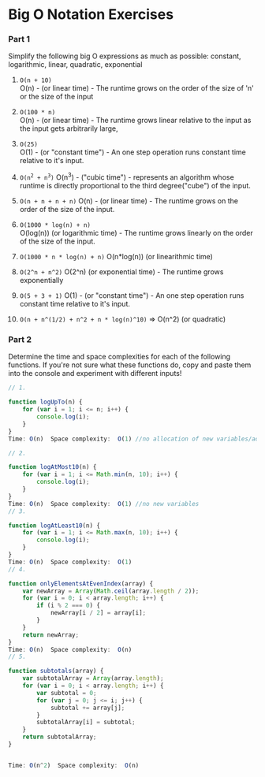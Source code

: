 # Big O Notation Exercises

### Part 1

Simplify the following big O expressions as much as possible:
constant, logarithmic, linear, quadratic, exponential

1. `O(n + 10)`          
 O(n) - (or linear time) - The runtime grows on the order of the size of 'n' or the size of the input
2. `O(100 * n)`  
 O(n) - (or linear time) - The runtime grows linear relative to the input as the input gets arbitrarily large,
3. `O(25)`  
 O(1) - (or "constant time") - An one step operation runs constant time relative to it's input. 
4. <code>O(n<sup>2</sup> + n<sup>3</sup>)</code>
 O(n<sup>3</sup>) - ("cubic time") - represents an algorithm whose runtime is directly proportional to the third degree("cube") of the input.
5. `O(n + n + n + n)`
 O(n) - (or linear time) - The runtime grows on the order of the size of the input.

6. `O(1000 * log(n) + n)`   
 O(log(n)) (or logarithmic time) - The runtime grows linearly on the order of the size of the input. 

7. `O(1000 * n * log(n) + n)`
 O(n*log(n)) (or linearithmic time) 

8. `O(2^n + n^2)`
 O(2^n)  (or exponential time) - The runtime grows exponentially 

9. `O(5 + 3 + 1)` 
 O(1) - (or "constant time") - An one step operation runs constant time relative to it's input. 
 
10. `O(n + n^(1/2) + n^2 + n * log(n)^10)` => O(n^2) (or quadratic)

### Part 2

Determine the time and space complexities for each of the following functions. If you're not sure what these functions do, copy and paste them into the console and experiment with different inputs!


```js
// 1.

function logUpTo(n) {
    for (var i = 1; i <= n; i++) {
        console.log(i);
    }
}
Time: O(n)  Space complexity:  O(1) //no allocation of new variables/additional space,

// 2. 

function logAtMost10(n) {
    for (var i = 1; i <= Math.min(n, 10); i++) {
        console.log(i);
    }
}
Time: O(n)  Space complexity:  O(1) //no new variables
// 3. 

function logAtLeast10(n) {
    for (var i = 1; i <= Math.max(n, 10); i++) {
        console.log(i);
    }
}
Time: O(n)  Space complexity:  O(1) 
// 4.

function onlyElementsAtEvenIndex(array) {
    var newArray = Array(Math.ceil(array.length / 2));
    for (var i = 0; i < array.length; i++) {
        if (i % 2 === 0) {
            newArray[i / 2] = array[i];
        }
    }
    return newArray;
}
Time: O(n)  Space complexity:  O(n) 
// 5. 

function subtotals(array) {
    var subtotalArray = Array(array.length);
    for (var i = 0; i < array.length; i++) {
        var subtotal = 0;
        for (var j = 0; j <= i; j++) {
            subtotal += array[j];
        }
        subtotalArray[i] = subtotal;
    }
    return subtotalArray;
}


Time: O(n^2)  Space complexity:  O(n) 
```

